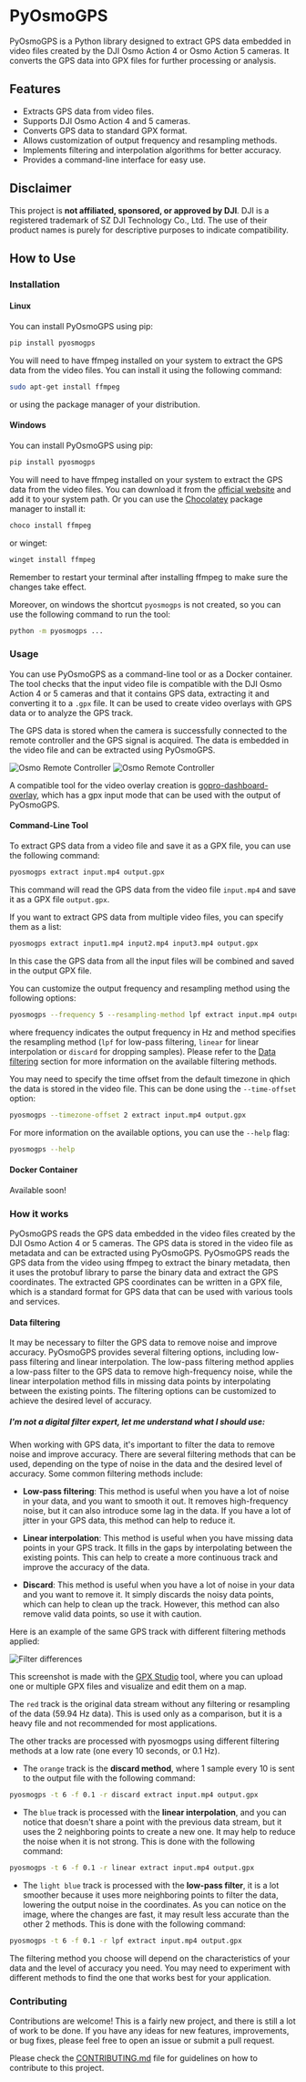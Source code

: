 # PyOsmoGPS

PyOsmoGPS is a Python library designed to extract GPS data embedded in video files created by the DJI Osmo Action 4 or Osmo Action 5 cameras. It converts the GPS data into GPX files for further processing or analysis.

## Features

- Extracts GPS data from video files.
- Supports DJI Osmo Action 4 and 5 cameras.
- Converts GPS data to standard GPX format.
- Allows customization of output frequency and resampling methods.
- Implements filtering and interpolation algorithms for better accuracy.
- Provides a command-line interface for easy use.

## Disclaimer

This project is **not affiliated, sponsored, or approved by DJI**. DJI is a registered trademark of SZ DJI Technology Co., Ltd. The use of their product names is purely for descriptive purposes to indicate compatibility.

## How to Use

### Installation

#### Linux

You can install PyOsmoGPS using pip:

```bash
pip install pyosmogps
```

You will need to have ffmpeg installed on your system to extract the GPS data from the video files. You can install it using the following command:

```bash
sudo apt-get install ffmpeg
```

or using the package manager of your distribution.

#### Windows

You can install PyOsmoGPS using pip:

```bash
pip install pyosmogps
```

You will need to have ffmpeg installed on your system to extract the GPS data from the video files. You can download it from the [official website](https://ffmpeg.org/download.html) and add it to your system path.
Or you can use the [Chocolatey](https://chocolatey.org/) package manager to install it:

```bash
choco install ffmpeg
```

or winget:

```bash
winget install ffmpeg
```

Remember to restart your terminal after installing ffmpeg to make sure the changes take effect.

Moreover, on windows the shortcut `pyosmogps` is not created, so you can use the following command to run the tool:

```bash
python -m pyosmogps ...
```

### Usage

You can use PyOsmoGPS as a command-line tool or as a Docker container. The tool checks that the input video file is compatible with the DJI Osmo Action 4 or 5 cameras and that it contains GPS data, extracting it and converting it to a `.gpx` file. It can be used to create video overlays with GPS data or to analyze the GPS track.

The GPS data is stored when the camera is successfully connected to the remote controller and the GPS signal is acquired. The data is embedded in the video file and can be extracted using PyOsmoGPS.

![Osmo Remote Controller](assets/osmo-remote.png)
![Osmo Remote Controller](assets/osmo-action-4.png)

A compatible tool for the video overlay creation is [gopro-dashboard-overlay](https://github.com/time4tea/gopro-dashboard-overlay), which has a gpx input mode that can be used with the output of PyOsmoGPS.

#### Command-Line Tool

To extract GPS data from a video file and save it as a GPX file, you can use the following command:

```bash
pyosmogps extract input.mp4 output.gpx
```

This command will read the GPS data from the video file `input.mp4` and save it as a GPX file `output.gpx`.

If you want to extract GPS data from multiple video files, you can specify them as a list:

```bash
pyosmogps extract input1.mp4 input2.mp4 input3.mp4 output.gpx
```

In this case the GPS data from all the input files will be combined and saved in the output GPX file.

You can customize the output frequency and resampling method using the following options:

```bash
pyosmogps --frequency 5 --resampling-method lpf extract input.mp4 output.gpx
```

where frequency indicates the output frequency in Hz and method specifies the resampling method (`lpf` for low-pass filtering, `linear` for linear interpolation or `discard` for dropping samples). Please refer to the [Data filtering](#data-filtering) section for more information on the available filtering methods.

You may need to specify the time offset from the default timezone in qhich the data is stored in the video file. This can be done using the `--time-offset` option:

```bash
pyosmogps --timezone-offset 2 extract input.mp4 output.gpx
```

For more information on the available options, you can use the `--help` flag:

```bash
pyosmogps --help
```

#### Docker Container

Available soon!

### How it works

PyOsmoGPS reads the GPS data embedded in the video files created by the DJI Osmo Action 4 or 5 cameras. The GPS data is stored in the video file as metadata and can be extracted using PyOsmoGPS.
PyOsmoGPS reads the GPS data from the video using ffmpeg to extract the binary metadata, then it uses the protobuf library to parse the binary data and extract the GPS coordinates. The extracted GPS coordinates can be written in a GPX file, which is a standard format for GPS data that can be used with various tools and services.

#### Data filtering

It may be necessary to filter the GPS data to remove noise and improve accuracy. PyOsmoGPS provides several filtering options, including low-pass filtering and linear interpolation. The low-pass filtering method applies a low-pass filter to the GPS data to remove high-frequency noise, while the linear interpolation method fills in missing data points by interpolating between the existing points. The filtering options can be customized to achieve the desired level of accuracy.

##### I'm not a digital filter expert, let me understand what I should use:

When working with GPS data, it's important to filter the data to remove noise and improve accuracy. There are several filtering methods that can be used, depending on the type of noise in the data and the desired level of accuracy. Some common filtering methods include:

- **Low-pass filtering**: This method is useful when you have a lot of noise in your data, and you want to smooth it out. It removes high-frequency noise, but it can also introduce some lag in the data. If you have a lot of jitter in your GPS data, this method can help to reduce it.

- **Linear interpolation**: This method is useful when you have missing data points in your GPS track. It fills in the gaps by interpolating between the existing points. This can help to create a more continuous track and improve the accuracy of the data.

- **Discard**: This method is useful when you have a lot of noise in your data and you want to remove it. It simply discards the noisy data points, which can help to clean up the track. However, this method can also remove valid data points, so use it with caution.

Here is an example of the same GPS track with different filtering methods applied:

![Filter differences](assets/filter-differences.png)

This screenshot is made with the [GPX Studio](https://gpx.studio/) tool, where you can upload one or multiple GPX files and visualize and edit them on a map.

The `red` track is the original data stream without any filtering or resampling of the data (59.94 Hz data). This is used only as a comparison, but it is a heavy file and not recommended for most applications.

The other tracks are processed with pyosmogps using different filtering methods at a low rate (one every 10 seconds, or 0.1 Hz).

- The `orange` track is the **discard method**, where 1 sample every 10 is sent to the output file with the following command:

```bash
pyosmogps -t 6 -f 0.1 -r discard extract input.mp4 output.gpx
```

- The `blue` track is processed with the **linear interpolation**, and you can notice that doesn't share a point with the previous data stream, but it uses the 2 neighboring points to create a new one. It may help to reduce the noise when it is not strong. This is done with the following command:

```bash
pyosmogps -t 6 -f 0.1 -r linear extract input.mp4 output.gpx
```

- The `light blue` track is processed with the **low-pass filter**, it is a lot smoother because it uses more neighboring points to filter the data, lowering the output noise in the coordinates. As you can notice on the image, where the changes are fast, it may result less accurate than the other 2 methods. This is done with the following command:

```bash
pyosmogps -t 6 -f 0.1 -r lpf extract input.mp4 output.gpx
```

The filtering method you choose will depend on the characteristics of your data and the level of accuracy you need. You may need to experiment with different methods to find the one that works best for your application.

### Contributing

Contributions are welcome! This is a fairly new project, and there is still a lot of work to be done. If you have any ideas for new features, improvements, or bug fixes, please feel free to open an issue or submit a pull request.

Please check the [CONTRIBUTING.md](CONTRIBUTING.md) file for guidelines on how to contribute to this project.
